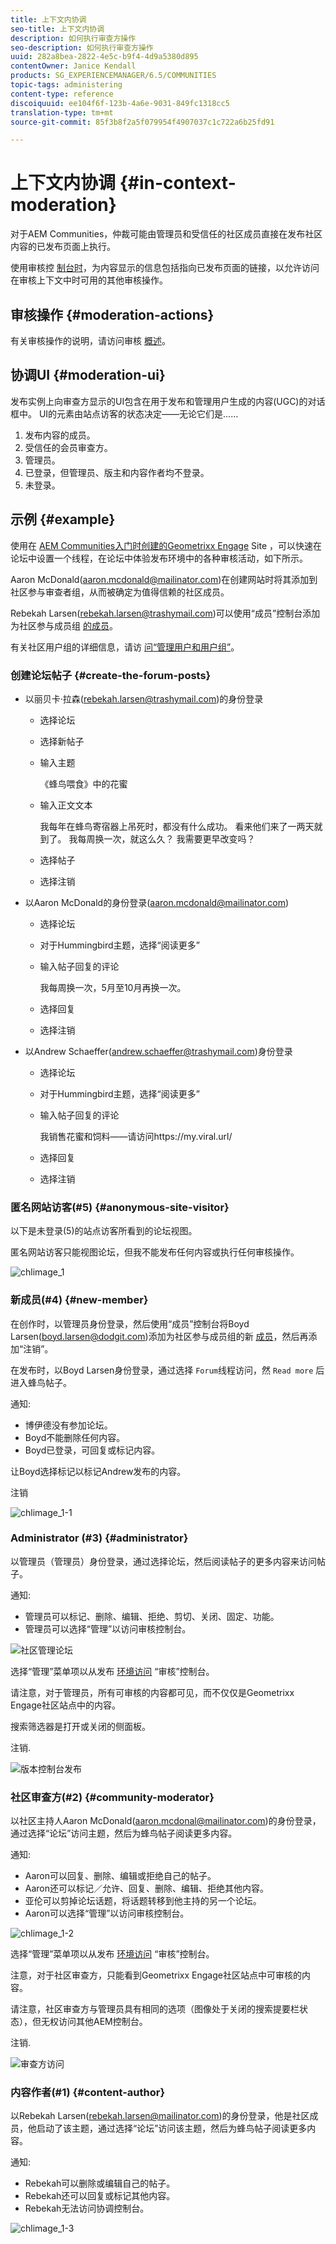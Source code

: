 ```yaml
---
title: 上下文内协调
seo-title: 上下文内协调
description: 如何执行审查方操作
seo-description: 如何执行审查方操作
uuid: 282a8bea-2822-4e5c-b9f4-4d9a5380d895
contentOwner: Janice Kendall
products: SG_EXPERIENCEMANAGER/6.5/COMMUNITIES
topic-tags: administering
content-type: reference
discoiquuid: ee104f6f-123b-4a6e-9031-849fc1318cc5
translation-type: tm+mt
source-git-commit: 85f3b8f2a5f079954f4907037c1c722a6b25fd91

---
```



# 上下文内协调 {#in-context-moderation}

对于AEM Communities，仲裁可能由管理员和受信任的社区成员直接在发布社区内容的已发布页面上执行。

使用审核控 [制台时](moderation.md)，为内容显示的信息包括指向已发布页面的链接，以允许访问在审核上下文中时可用的其他审核操作。

## 审核操作 {#moderation-actions}

有关审核操作的说明，请访问审核 [概述](moderate-ugc.md#moderation-actions)。

## 协调UI {#moderation-ui}

发布实例上向审查方显示的UI包含在用于发布和管理用户生成的内容(UGC)的对话框中。 UI的元素由站点访客的状态决定——无论它们是……

1. 发布内容的成员。
1. 受信任的会员审查方。
1. 管理员。
1. 已登录，但管理员、版主和内容作者均不登录。
1. 未登录。

## 示例 {#example}

使用在 [AEM Communities入门时创建的Geometrixx Engage](http://localhost:4503/content/sites/engage/en.html) Site [](getting-started.md)，可以快速在论坛中设置一个线程，在论坛中体验发布环境中的各种审核活动，如下所示。

Aaron McDonald(aaron.mcdonald@mailinator.com)在创建网站时将其添加到社区参与审查者组，从而被确定为值得信赖的社区成员。

Rebekah Larsen(rebekah.larsen@trashymail.com)可以使用“成员”控制台添加为社区参与成员组 [的成员](members.md)。

有关社区用户组的详细信息，请访 [问“管理用户和用户组”](users.md)。

### 创建论坛帖子 {#create-the-forum-posts}

* 以丽贝卡·拉森(rebekah.larsen@trashymail.com)的身份登录

   * 选择论坛
   * 选择新帖子
   * 输入主题

      《蜂鸟喂食》中的花蜜

   * 输入正文文本

      我每年在蜂鸟寄宿器上吊死时，都没有什么成功。 看来他们来了一两天就到了。 我每周换一次，就这么久？ 我需要更早改变吗？
   * 选择帖子
   * 选择注销

* 以Aaron McDonald的身份登录(aaron.mcdonald@mailinator.com)

   * 选择论坛
   * 对于Hummingbird主题，选择“阅读更多”
   * 输入帖子回复的评论

      我每周换一次，5月至10月再换一次。

   * 选择回复
   * 选择注销

* 以Andrew Schaeffer(andrew.schaeffer@trashymail.com)身份登录

   * 选择论坛
   * 对于Hummingbird主题，选择“阅读更多”
   * 输入帖子回复的评论

      我销售花蜜和饲料——请访问https://my.viral.url/

   * 选择回复
   * 选择注销

### 匿名网站访客(#5) {#anonymous-site-visitor}

以下是未登录(5)的站点访客所看到的论坛视图。

匿名网站访客只能视图论坛，但我不能发布任何内容或执行任何审核操作。

![chlimage_1](assets/chlimage_1.png)

### 新成员(#4) {#new-member}

在创作时，以管理员身份登录，然后使用“成员”控制台将Boyd Larsen(boyd.larsen@dodgit.com)添加为社区参与成员组的新 [成员](members.md)，然后再添加“注销”。

在发布时，以Boyd Larsen身份登录，通过选择 `Forum`线程访问，然 `Read more` 后进入蜂鸟帖子。

通知:

* 博伊德没有参加论坛。
* Boyd不能删除任何内容。
* Boyd已登录，可回复或标记内容。

让Boyd选择标记以标记Andrew发布的内容。

注销

![chlimage_1-1](assets/chlimage_1-1.png)

### Administrator (#3) {#administrator}

以管理员（管理员）身份登录，通过选择论坛，然后阅读帖子的更多内容来访问帖子。

通知:

* 管理员可以标记、删除、编辑、拒绝、剪切、关闭、固定、功能。
* 管理员可以选择“管理”以访问审核控制台。

![社区管理论坛](assets/communityadmin-forum.png)

选择“管理”菜单项以从发布 [环境访问](moderation.md) “审核”控制台。

请注意，对于管理员，所有可审核的内容都可见，而不仅仅是Geometrixx Engage社区站点中的内容。

搜索筛选器是打开或关闭的侧面板。

注销.

![版本控制台发布](assets/moderationconsole-publish.png)

### 社区审查方(#2) {#community-moderator}

以社区主持人Aaron McDonald(aaron.mcdonal@mailinator.com)的身份登录，通过选择“论坛”访问主题，然后为蜂鸟帖子阅读更多内容。

通知:

* Aaron可以回复、删除、编辑或拒绝自己的帖子。
* Aaron还可以标记／允许、回复、删除、编辑、拒绝其他内容。
* 亚伦可以剪掉论坛话题，将话题转移到他主持的另一个论坛。
* Aaron可以选择“管理”以访问审核控制台。

![chlimage_1-2](assets/chlimage_1-2.png)

选择“管理”菜单项以从发布 [环境访问](moderation.md) “审核”控制台。

注意，对于社区审查方，只能看到Geometrixx Engage社区站点中可审核的内容。

请注意，社区审查方与管理员具有相同的选项（图像处于关闭的搜索提要栏状态），但无权访问其他AEM控制台。

注销.

![审查方访问](assets/moderatoraccess.png)

### 内容作者(#1) {#content-author}

以Rebekah Larsen(rebekah.larsen@mailinator.com)的身份登录，他是社区成员，他启动了该主题，通过选择“论坛”访问该主题，然后为蜂鸟帖子阅读更多内容。

通知:

* Rebekah可以删除或编辑自己的帖子。
* Rebekah还可以回复或标记其他内容。
* Rebekah无法访问协调控制台。

![chlimage_1-3](assets/chlimage_1-3.png)


